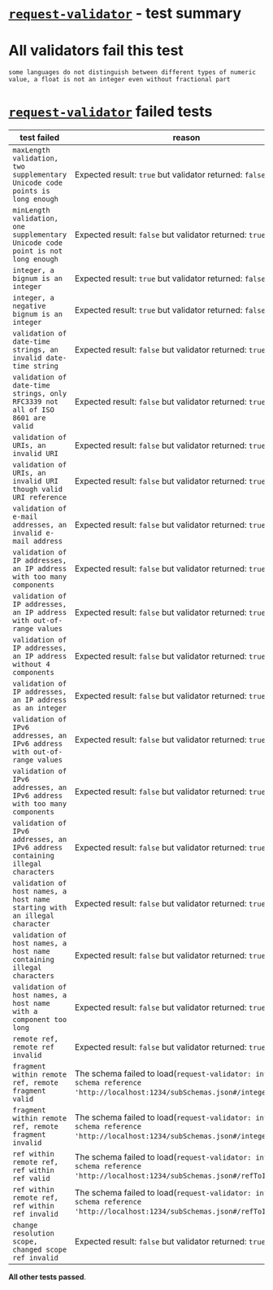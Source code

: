 # [`request-validator`](https://github.com/bugventure/request-validator) - test summary

# All validators fail this test

`some languages do not distinguish between different types of numeric value, a float is not an integer even without fractional part`


# [`request-validator`](https://github.com/bugventure/request-validator) failed tests
|test failed|reason
|-----------|------
|`maxLength validation, two supplementary Unicode code points is long enough`|Expected result: `true` but validator returned: `false`
|`minLength validation, one supplementary Unicode code point is not long enough`|Expected result: `false` but validator returned: `true`
|`integer, a bignum is an integer`|Expected result: `true` but validator returned: `false`
|`integer, a negative bignum is an integer`|Expected result: `true` but validator returned: `false`
|`validation of date-time strings, an invalid date-time string`|Expected result: `false` but validator returned: `true`
|`validation of date-time strings, only RFC3339 not all of ISO 8601 are valid`|Expected result: `false` but validator returned: `true`
|`validation of URIs, an invalid URI`|Expected result: `false` but validator returned: `true`
|`validation of URIs, an invalid URI though valid URI reference`|Expected result: `false` but validator returned: `true`
|`validation of e-mail addresses, an invalid e-mail address`|Expected result: `false` but validator returned: `true`
|`validation of IP addresses, an IP address with too many components`|Expected result: `false` but validator returned: `true`
|`validation of IP addresses, an IP address with out-of-range values`|Expected result: `false` but validator returned: `true`
|`validation of IP addresses, an IP address without 4 components`|Expected result: `false` but validator returned: `true`
|`validation of IP addresses, an IP address as an integer`|Expected result: `false` but validator returned: `true`
|`validation of IPv6 addresses, an IPv6 address with out-of-range values`|Expected result: `false` but validator returned: `true`
|`validation of IPv6 addresses, an IPv6 address with too many components`|Expected result: `false` but validator returned: `true`
|`validation of IPv6 addresses, an IPv6 address containing illegal characters`|Expected result: `false` but validator returned: `true`
|`validation of host names, a host name starting with an illegal character`|Expected result: `false` but validator returned: `true`
|`validation of host names, a host name containing illegal characters`|Expected result: `false` but validator returned: `true`
|`validation of host names, a host name with a component too long`|Expected result: `false` but validator returned: `true`
|`remote ref, remote ref invalid`|Expected result: `false` but validator returned: `true`
|`fragment within remote ref, remote fragment valid`|The schema failed to load(`request-validator: invalid schema reference 'http://localhost:1234/subSchemas.json#/integer'`)
|`fragment within remote ref, remote fragment invalid`|The schema failed to load(`request-validator: invalid schema reference 'http://localhost:1234/subSchemas.json#/integer'`)
|`ref within remote ref, ref within ref valid`|The schema failed to load(`request-validator: invalid schema reference 'http://localhost:1234/subSchemas.json#/refToInteger'`)
|`ref within remote ref, ref within ref invalid`|The schema failed to load(`request-validator: invalid schema reference 'http://localhost:1234/subSchemas.json#/refToInteger'`)
|`change resolution scope, changed scope ref invalid`|Expected result: `false` but validator returned: `true`

**All other tests passed**.
